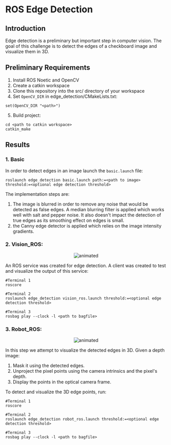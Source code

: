 # ROS Edge Detection
 
## Introduction
Edge detection is a preliminary but important step in computer vision. The goal of this challenge is to detect the edges of a checkboard image and visualize them in 3D.

## Preliminary Requirements
1. Install ROS Noetic and OpenCV
2. Create a catkin workspace
3. Clone this repository into the src/ directory of your workspace
4. Set `OpenCV_DIR` in edge_detection/CMakeLists.txt:
```
set(OpenCV_DIR "<path>") 
```

5. Build project:
```
cd <path to catkin workspace>
catkin_make
```


## Results
### 1. Basic 
In order to detect edges in an image launch the `basic.launch` file:

```
roslaunch edge_detection basic.launch path:=<path to image> threshold:=<optional edge detection threshold> 
```

The implementation steps are:
1. The image is blurred in order to remove any noise that would be detected as false edges. A median blurring filter is applied which works well with salt and pepper noise. It also doesn't impact the detection of true edges as its smoothing effect on edges is small. 
2. the Canny edge detector is applied which relies on the image intensity gradients. 


### 2. Vision_ROS: 

<p align="center">
  <img src="media/vision_ros.gif" alt="animated" />
</p>

An ROS service was created for edge detection. A client was created to test and visualize the output of this service:
```
#Terminal 1
roscore

#Terminal 2
roslaunch edge_detection vision_ros.launch threshold:=<optional edge detection threshold> 

#Terminal 3
rosbag play --clock -l <path to bagfile>
```

### 3. Robot_ROS: 

<p align="center">
  <img src="media/robot_ros.gif" alt="animated" />
</p>

In this step we attempt to visualize the detected edges in 3D. Given a depth image:
1. Mask it using the detected edges.
2. Unproject the pixel points using the camera intrinsics and the pixel's depth.
3. Display the points in the optical camera frame.

To detect and visualize the 3D edge points, run:
```
#Terminal 1
roscore

#Terminal 2
roslaunch edge_detection robot_ros.launch threshold:=<optional edge detection threshold> 

#Terminal 3
rosbag play --clock -l <path to bagfile>
```
